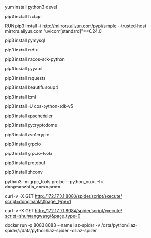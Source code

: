 yum install python3-devel

pip3 install fastapi

RUN pip3 install -i http://mirrors.aliyun.com/pypi/simple --trusted-host mirrors.aliyun.com  "uvicorn[standard]"==0.24.0

pip3 install pymysql

pip3 install redis

pip3 install nacos-sdk-python

pip3 install pyyaml

pip3 install requests

pip3 install beautifulsoup4

pip3 install lxml

pip3 install -U cos-python-sdk-v5

pip3 install apscheduler

pip3 install pycryptodome

pip3 install asn1crypto

pip3 install grpcio

pip3 install grpcio-tools

pip3 install protobuf

pip3 install zhconv

python3 -m grpc_tools.protoc --python_out=. -I=. dongmanzhijia_comic.proto

curl -v -X GET http://172.17.0.1:8083/spider/script/execute?script=dongmanla\&page_type=1

curl -v -X GET http://172.17.0.1:8084/spider/script/execute?script=shuhuangwang\&page_type=0

docker run -p 8083:8083 --name liaz-spider -v /data/python/liaz-spider/:/data/python/liaz-spider -d liaz-spider
